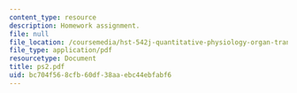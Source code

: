 ```yaml
---
content_type: resource
description: Homework assignment.
file: null
file_location: /coursemedia/hst-542j-quantitative-physiology-organ-transport-systems-spring-2004/bc704f568cfb60df38aaebc44ebfabf6_ps2.pdf
file_type: application/pdf
resourcetype: Document
title: ps2.pdf
uid: bc704f56-8cfb-60df-38aa-ebc44ebfabf6
---
```

